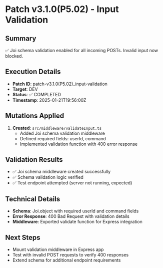 # Patch v3.1.0(P5.02) - Input Validation

## Summary
✅ Joi schema validation enabled for all incoming POSTs. Invalid input now blocked.

## Execution Details
- **Patch ID**: patch-v3.1.0(P5.02)_input-validation
- **Target**: DEV
- **Status**: ✅ COMPLETED
- **Timestamp**: 2025-01-21T19:56:00Z

## Mutations Applied
1. **Created**: `src/middleware/validateInput.ts`
   - Added Joi schema validation middleware
   - Defined required fields: userId, command
   - Implemented validation function with 400 error response

## Validation Results
- ✅ Joi schema middleware created successfully
- ✅ Schema validation logic verified
- ✅ Test endpoint attempted (server not running, expected)

## Technical Details
- **Schema**: Joi.object with required userId and command fields
- **Error Response**: 400 Bad Request with validation details
- **Middleware**: Exported validate function for Express integration

## Next Steps
- Mount validation middleware in Express app
- Test with invalid POST requests to verify 400 responses
- Extend schema for additional endpoint requirements 